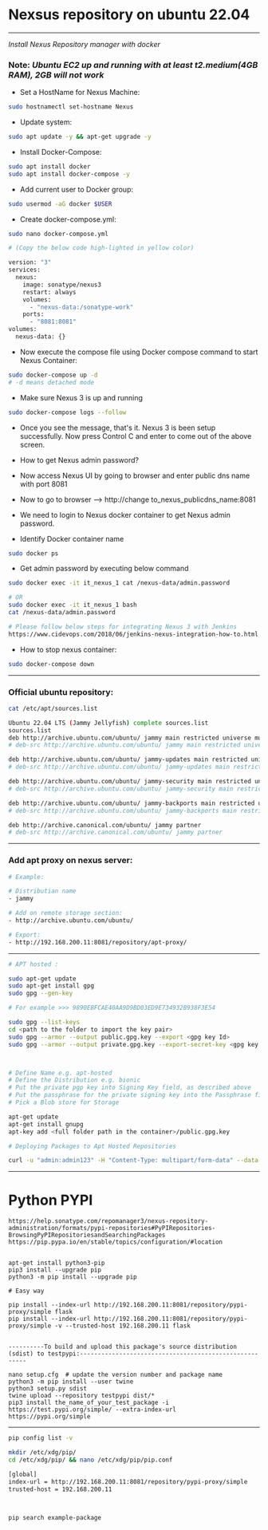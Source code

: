 
# Nexsus repository on ubuntu 22.04
----

*Install Nexus Repository manager with docker*

### Note: *Ubuntu EC2 up and running with at least t2.medium(4GB RAM), 2GB will not work*

- Set a HostName for Nexus Machine:
```bash
sudo hostnamectl set-hostname Nexus
```
- Update system:
```bash
sudo apt update -y && apt-get upgrade -y
```

- Install Docker-Compose:
```bash
sudo apt install docker
sudo apt install docker-compose -y
```

- Add current user to Docker group:
```bash
sudo usermod -aG docker $USER
```

- Create docker-compose.yml:
```bash
sudo nano docker-compose.yml 

# (Copy the below code high-lighted in yellow color)

version: "3"
services:
  nexus:
    image: sonatype/nexus3
    restart: always
    volumes:
      - "nexus-data:/sonatype-work"
    ports:
      - "8081:8081"
volumes:
  nexus-data: {}
```

- Now execute the compose file using Docker compose command to start Nexus Container:
```bash
sudo docker-compose up -d 
# -d means detached mode
```

- Make sure Nexus 3 is up and running
```bash
sudo docker-compose logs --follow
```

- Once you see the message, that's it. Nexus 3 is been setup successfully. Now press Control C and enter to come out of the above screen.

- How to get Nexus admin password?
- Now access Nexus UI by going to browser and enter public dns name with port 8081
- Now to go to browser --> http://change to_nexus_publicdns_name:8081

- We need to login to Nexus docker container to get Nexus admin password.

- Identify Docker container name
```bash
sudo docker ps
```

- Get admin password by executing below command
```bash
sudo docker exec -it it_nexus_1 cat /nexus-data/admin.password

# OR
sudo docker exec -it it_nexus_1 bash
cat /nexus-data/admin.password

# Please follow below steps for integrating Nexus 3 with Jenkins
https://www.cidevops.com/2018/06/jenkins-nexus-integration-how-to.html
```

- How to stop nexus container:
```bash
sudo docker-compose down
```

----

### Official ubuntu repository:

```bash
cat /etc/apt/sources.list

Ubuntu 22.04 LTS (Jammy Jellyfish) complete sources.list
sources.list
deb http://archive.ubuntu.com/ubuntu/ jammy main restricted universe multiverse
# deb-src http://archive.ubuntu.com/ubuntu/ jammy main restricted universe multiverse

deb http://archive.ubuntu.com/ubuntu/ jammy-updates main restricted universe multiverse
# deb-src http://archive.ubuntu.com/ubuntu/ jammy-updates main restricted universe multiverse

deb http://archive.ubuntu.com/ubuntu/ jammy-security main restricted universe multiverse
# deb-src http://archive.ubuntu.com/ubuntu/ jammy-security main restricted universe multiverse

deb http://archive.ubuntu.com/ubuntu/ jammy-backports main restricted universe multiverse
# deb-src http://archive.ubuntu.com/ubuntu/ jammy-backports main restricted universe multiverse

deb http://archive.canonical.com/ubuntu/ jammy partner
# deb-src http://archive.canonical.com/ubuntu/ jammy partner
```

----

### Add apt proxy on nexus server:

```bash
# Example:

# Distributian name
- jammy

# Add on remote storage section:
- http://archive.ubuntu.com/ubuntu/

# Export:
- http://192.168.200.11:8081/repository/apt-proxy/

```
----

```bash
# APT hosted : 

sudo apt-get update
sudo apt-get install gpg
sudo gpg --gen-key

# For example >>> 9890EBFCAE40AA9D9BD03ED9E734932B938F3E54

sudo gpg --list-keys
cd <path to the folder to import the key pair>
sudo gpg --armor --output public.gpg.key --export <gpg key Id>
sudo gpg --armor --output private.gpg.key --export-secret-key <gpg key Id>



# Define Name e.g. apt-hosted
# Define the Distribution e.g. bionic
# Put the private pgp key into Signing Key field, as described above
# Put the passphrase for the private signing key into the Passphrase field if you have defined one
# Pick a Blob store for Storage

apt-get update
apt-get install gnupg
apt-key add <full folder path in the container>/public.gpg.key

# Deploying Packages to Apt Hosted Repositories

curl -u "admin:admin123" -H "Content-Type: multipart/form-data" --data-binary "@./test.deb" "http://localhost:8081/repository/apt-hosted/"
```
----

# Python PYPI

```
https://help.sonatype.com/repomanager3/nexus-repository-administration/formats/pypi-repositories#PyPIRepositories-BrowsingPyPIRepositoriesandSearchingPackages
https://pip.pypa.io/en/stable/topics/configuration/#location


apt-get install python3-pip
pip3 install --upgrade pip
python3 -m pip install --upgrade pip

# Easy way 

pip install --index-url http://192.168.200.11:8081/repository/pypi-proxy/simple flask
pip install --index-url http://192.168.200.11:8081/repository/pypi-proxy/simple -v --trusted-host 192.168.200.11 flask


----------To build and upload this package's source distribution (sdist) to testpypi:-------------------------------------------------------

nano setup.cfg  # update the version number and package name
python3 -m pip install --user twine
python3 setup.py sdist
twine upload --repository testpypi dist/*
pip3 install the_name_of_your_test_package -i https://test.pypi.org/simple/ --extra-index-url https://pypi.org/simple
```

----

```bash
pip config list -v

mkdir /etc/xdg/pip/
cd /etc/xdg/pip/ && nano /etc/xdg/pip/pip.conf

[global]
index-url = http://192.168.200.11:8081/repository/pypi-proxy/simple
trusted-host = 192.168.200.11



pip search example-package

```


